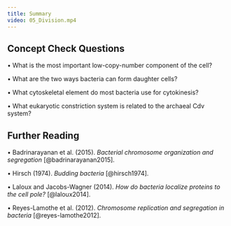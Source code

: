 ```yaml
---
title: Summary
video: 05_Division.mp4
---
```


## Concept Check Questions 
• What is the most important low-copy-number component of the cell?

• What are the two ways bacteria can form daughter cells?

• What cytoskeletal element do most bacteria use for cytokinesis?

• What eukaryotic constriction system is related to the archaeal Cdv system?

## Further Reading 
• Badrinarayanan et al. (2015). *Bacterial chromosome organization and segregation* [@badrinarayanan2015].

• Hirsch (1974). *Budding bacteria* [@hirsch1974].

• Laloux and Jacobs-Wagner (2014). *How do bacteria localize proteins to the cell pole?* [@laloux2014].

• Reyes-Lamothe et al. (2012). *Chromosome replication and segregation in bacteria* [@reyes-lamothe2012].
